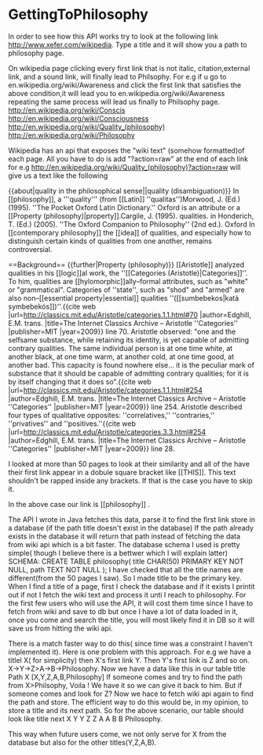# GettingToPhilosophy

In order to see how this API works try to look at the following link http://www.xefer.com/wikipedia.
Type a title and it will show you a path to philosophy page.

On wikipedia page clicking every first link that is not italic, citation,external link, and a sound link, will finally lead to Philsophy.
For e.g if u go to en.wikipedia.org/wiki/Awareness and click the first link that satisfies the above condition,it will lead you to 
en.wikipedia.org/wiki/Awareness repeating the same process will lead us finally to Philsophy page.
http://en.wikipedia.org/wiki/Conscis
http://en.wikipedia.org/wiki/Consciousness
http://en.wikipedia.org/wiki/Quality_(philosophy)
http://en.wikipedia.org/wiki/Philosophy

Wikipedia has an api that exposes the "wiki text" (somehow formatted)of each page. All you have to do is add "?action=raw" at the end of each link
for e.g http://en.wikipedia.org/wiki/Quality_(philosophy)?action=raw will give us a text like the following

{{about|quality in the philosophical sense||quality (disambiguation)}}
In [[philosophy]], a '''quality''' (from [[Latin]] ''qualitas'')<ref>Morwood, J. (Ed.) (1995). ''The Pocket Oxford Latin Dictionary.'' Oxford</ref> is an attribute or a [[Property (philosophy)|property]].<ref name="Cargile, 1995">Cargile, J. (1995). qualities. in Honderich, T. (Ed.) (2005). ''The Oxford Companion to Philosophy'' (2nd ed.). Oxford</ref> In [[contemporary philosophy]] the [[idea]] of qualities, and especially how to distinguish certain kinds of qualities from one another, remains controversial.<ref name="Cargile, 1995"/>

==Background==
{{further|Property (philosophy)}}
[[Aristotle]] analyzed qualities in his [[logic]]al work, the ''[[Categories (Aristotle)|Categories]]''. To him, qualities are [[hylomorphic]]ally–formal attributes, such as "white" or "grammatical". Categories of ''state'', such as "shod" and "armed" are also non–[[essential property|essential]] qualities ''([[sumbebekos|katà symbebekós]])''.<ref name="MIT_Cat_70">{{cite web |url=http://classics.mit.edu/Aristotle/categories.1.1.html#70 |author=Edghill, E.M. trans. |title=The Internet Classics Archive – Aristotle ''Categories'' |publisher=MIT |year=2009}} line 70.</ref> Aristotle observed: "one and the selfsame substance, while retaining its identity, is yet capable of admitting contrary qualities. The same individual person is at one time white, at another black, at one time warm, at another cold, at one time good, at another bad. This capacity is found nowhere else... it is the peculiar mark of substance that it should be capable of admitting contrary qualities; for it is by itself changing that it does so".<ref name="MIT_Cat_254">{{cite web |url=http://classics.mit.edu/Aristotle/categories.1.1.html#254 |author=Edghill, E.M. trans. |title=The Internet Classics Archive – Aristotle ''Categories'' |publisher=MIT |year=2009}} line 254.</ref> Aristotle described four types of qualitative opposites: ''correlatives,'' ''contraries,'' ''privatives'' and ''positives.''<ref name=autogenerated1>{{cite web |url=http://classics.mit.edu/Aristotle/categories.3.3.html#254 |author=Edghill, E.M. trans. |title=The Internet Classics Archive – Aristotle ''Categories'' |publisher=MIT |year=2009}} line 28.</ref>

I looked at more than 50 pages to look at their similarity and all of the have their first link appear in a dobule square bracket
like [[THIS]]. This text shouldn't be rapped inside any brackets. If that is the case you have to skip it.

In the above case our link is  [[philosophy]] . 

The API I wrote in Java fetches this data, parse it to find the first link store in a database (if the path title doesn't exist in the database)
If the path already exists in the database it will return that path instead of fetching the data from wiki api which
is a bit faster. 
The database schema I used is pretty simple( though I believe there is a bettwer which I will explain latter)
SCHEMA: 
CREATE TABLE philosophy(
   title CHAR(50) PRIMARY KEY     NOT NULL,
   path         TEXT    NOT NULL
);
I have checked that all the title names are different(from the 50 pages I saw). So I made title to be the primary key.
When I find a title of a page, first I check the database and if it exists I printit out if not I fetch the wiki text and process it unti I reach to philosophy. For the first few users who will use the API, it will cost them time since I have to fetch from wiki and save to db but once I have a lot of data loaded in it, once you come and search the title, you will most likely find it in DB so it will save us from hitting the wiki api. 

There is a match faster way to do this( since time was a constraint I haven't implemented it). Here is one problem with this approach. 
For e.g we have a titlel X( for simplicity) then X's first link Y. Then Y's first link is Z and so on.
X->Y->Z>A->B->Philosophy. Now we have a data like this in our table
title   Path
X       [X,Y,Z,A,B,Philosophy]
If someone comes and try to find the path from X>Philsophy, Voila ! We have it so we can give it back to him. But if someone comes and look for Z? Now we hace to fetch wiki api again to find the path and store. The efficient way to do this would be, in my opinion, to store a title and its next path. So for the above scenario, our table should look like
title  next
X       Y
Y       Z
Z       A
A       B
B    Philosophy.

This way when future users come, we not only serve for X from the database but also for the other titles(Y,Z,A,B).
